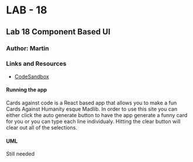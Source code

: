 # LAB - 18

## Lab 18 Component Based UI

### Author: Martin

### Links and Resources
* [CodeSandbox](https://codesandbox.io/s/xenodochial-morse-liisn?fontsize=14&hidenavigation=1&theme=dark)


#### Running the app
Cards against code is a React based app that allows you to make a fun Cards Against Humanity esque Madlib. In order to use this site you can either click the auto generate button to have the app generate a funny card for you or you can type each line individualy. Hitting the clear button will clear out all of the selections. 
 

#### UML
Still needed
